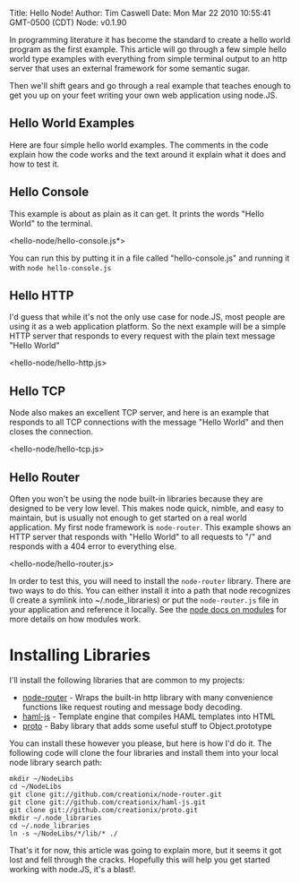 Title: Hello Node!
Author: Tim Caswell
Date: Mon Mar 22 2010 10:55:41 GMT-0500 (CDT)
Node: v0.1.90

In programming literature it has become the standard to create a hello world program as the first example.  This article will go through a few simple hello world type examples with everything from simple terminal output to an http server that uses an external framework for some semantic sugar.

Then we'll shift gears and go through a real example that teaches enough to get you up on your feet writing your own web application using node.JS.

## Hello World Examples

Here are four simple hello world examples. The comments in the code explain how the code works and the text around it explain what it does and how to test it.

## Hello Console

This example is about as plain as it can get. It prints the words "Hello World" to the terminal.

<hello-node/hello-console.js*>

You can run this by putting it in a file called "hello-console.js" and running it with `node hello-console.js`

## Hello HTTP

I'd guess that while it's not the only use case for node.JS, most people are using it as a web application platform.  So the next example will be a simple HTTP server that responds to every request with the plain text message "Hello World"

<hello-node/hello-http.js>

## Hello TCP

Node also makes an excellent TCP server, and here is an example that responds to all TCP connections with the message "Hello World" and then closes the connection.

<hello-node/hello-tcp.js>

## Hello Router

Often you won't be using the node built-in libraries because they are designed to be very low level.  This makes node quick, nimble, and easy to maintain, but is usually not enough to get started on a real world application.  My first node framework is `node-router`.  This example shows an HTTP server that responds with "Hello World" to all requests to "/" and responds with a 404 error to everything else.

<hello-node/hello-router.js>

In order to test this, you will need to install the `node-router` library.  There are two ways to do this.  You can either install it into a path that node recognizes (I create a symlink into ~/.node_libraries) or put the `node-router.js` file in your application and reference it locally.  See the [node docs on modules][] for more details on how modules work.

# Installing Libraries

I'll install the following libraries that are common to my projects:

 - [node-router][] - Wraps the built-in http library with many convenience functions like request routing and message body decoding.
 - [haml-js][] - Template engine that compiles HAML templates into HTML
 - [proto][] - Baby library that adds some useful stuff to Object.prototype

You can install these however you please, but here is how I'd do it.  The following code will clone the four libraries and install them into your local node library search path:

    mkdir ~/NodeLibs
    cd ~/NodeLibs
    git clone git://github.com/creationix/node-router.git
    git clone git://github.com/creationix/haml-js.git
    git clone git://github.com/creationix/proto.git
    mkdir ~/.node_libraries
    cd ~/.node_libraries
    ln -s ~/NodeLibs/*/lib/* ./

That's it for now, this article was going to explain more, but it seems it got lost and fell through the cracks.  Hopefully this will help you get started working with node.JS, it's a blast!.

[proto]: http://github.com/creationix/proto
[node docs on modules]: http://nodejs.org/api.html#_modules
[node-router]: http://github.com/creationix/node-router
[haml-js]: http://github.com/creationix/haml-js
[less.js]: http://github.com/cloudhead/less.js
